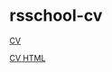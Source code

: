 # rsschool-cv

[CV](https://Ohiiko.github.io/rsschool-cv/cv)

[CV HTML](https://Ohiiko.github.io/rsschool-cv/)